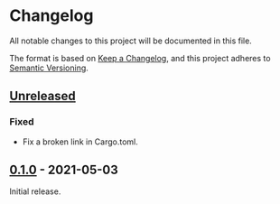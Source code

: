 # Changelog

All notable changes to this project will be documented in this file.

The format is based on [Keep a Changelog], and this project adheres to [Semantic
Versioning].

## [Unreleased]

### Fixed

- Fix a broken link in Cargo.toml.

## [0.1.0] - 2021-05-03

Initial release.

[Keep a Changelog]: https://keepachangelog.com/en/1.0.0/
[Semantic Versioning]: https://semver.org/spec/v2.0.0.html

[Unreleased]: https://github.com/apyrgio/helvetia/compare/client/v0.1.0...HEAD
[0.1.0]: https://github.com/apyrgio/helvetia/releases/tag/client/v0.1.0
